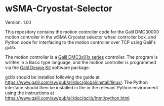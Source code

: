 # wSMA-Cryostat-Selector

Version: 1.0.1

This repository contains the motion controller code for the Galil DMC30000 motion controller in the wSMA Cryostat selector wheel controller box. and Python code for interfacing to the motion controller over TCP using Galil's gclib.

The motion controller is a [Galil DMC3x01x series](http://www.galilmc.com/motion-controllers/single-axis/dmc-3x01x) controller. The program is written in a Basic type language, and the motion controller is programmed via the [Galil Design Kit](http://www.galilmc.com/downloads/software/gdk) software package.

gclib should be installed following the guide at https://www.galil.com/sw/pub/all/doc/global/install/linux/.  The Python interface should then be installed in the in the relevant Python environment using the instructions at https://www.galil.com/sw/pub/all/doc/gclib/html/python.html